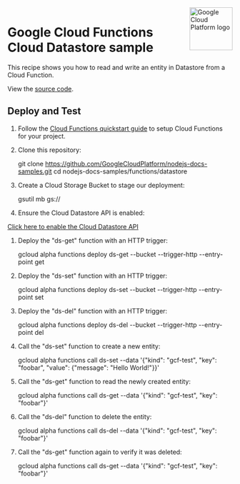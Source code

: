 <img src="https://avatars2.githubusercontent.com/u/2810941?v=3&s=96" alt="Google Cloud Platform logo" title="Google Cloud Platform" align="right" height="96" width="96"/>

# Google Cloud Functions Cloud Datastore sample

This recipe shows you how to read and write an entity in Datastore from a Cloud Function.

View the [source code][code].

[code]: index.js

## Deploy and Test

1. Follow the [Cloud Functions quickstart guide](https://cloud.google.com/functions/quickstart) to setup Cloud Functions for your project.

1. Clone this repository:

    git clone https://github.com/GoogleCloudPlatform/nodejs-docs-samples.git
    cd nodejs-docs-samples/functions/datastore

1. Create a Cloud Storage Bucket to stage our deployment:

    gsutil mb gs://<your-bucket-name>

1. Ensure the Cloud Datastore API is enabled:

  [Click here to enable the Cloud Datastore API](https://console.cloud.google.com/flows/enableapi?apiid=datastore.googleapis.com&redirect=https://github.com/GoogleCloudPlatform/nodejs-docs-samples/tree/master/functions/datastore)

1. Deploy the "ds-get" function with an HTTP trigger:

    gcloud alpha functions deploy ds-get --bucket <your-bucket-name> --trigger-http --entry-point get

1. Deploy the "ds-set" function with an HTTP trigger:

    gcloud alpha functions deploy ds-set --bucket <your-bucket-name> --trigger-http --entry-point set

1. Deploy the "ds-del" function with an HTTP trigger:

    gcloud alpha functions deploy ds-del --bucket <your-bucket-name> --trigger-http --entry-point del

1. Call the "ds-set" function to create a new entity:

    gcloud alpha functions call ds-set --data '{"kind": "gcf-test", "key": "foobar", "value": {"message": "Hello World!"}}'

1. Call the "ds-get" function to read the newly created entity:

    gcloud alpha functions call ds-get --data '{"kind": "gcf-test", "key": "foobar"}'

1. Call the "ds-del" function to delete the entity:

    gcloud alpha functions call ds-del --data '{"kind": "gcf-test", "key": "foobar"}'

1. Call the "ds-get" function again to verify it was deleted:

    gcloud alpha functions call ds-get --data '{"kind": "gcf-test", "key": "foobar"}'
